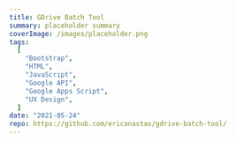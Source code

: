 ```yaml
---
title: GDrive Batch Tool
summary: placeholder summary
coverImage: /images/placeholder.png
tags:
  [
    "Bootstrap",
    "HTML",
    "JavaScript",
    "Google API",
    "Google Apps Script",
    "UX Design",
  ]
date: "2021-05-24"
repo: https://github.com/ericanastas/gdrive-batch-tool/
---
```

